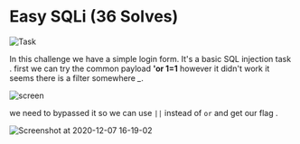 # Easy SQLi (36 Solves)

![Task](https://user-images.githubusercontent.com/61760291/101360349-d46f0a80-389d-11eb-8a35-72ae45f5ba55.png)

In this challenge we have a simple login form.
It's a basic SQL injection task .
first we can try the common payload **'or 1=1**
however it didn't work it seems there is a filter somewhere *_*.

![screen](https://user-images.githubusercontent.com/61760291/101361220-f9b04880-389e-11eb-8d1a-0d5ac1fcf5c1.png)

we need to bypassed it so we can use `||` instead of `or` and get our flag .

![Screenshot at 2020-12-07 16-19-02](https://user-images.githubusercontent.com/61760291/101362147-071a0280-38a0-11eb-8033-ded0aa83acdf.png)




